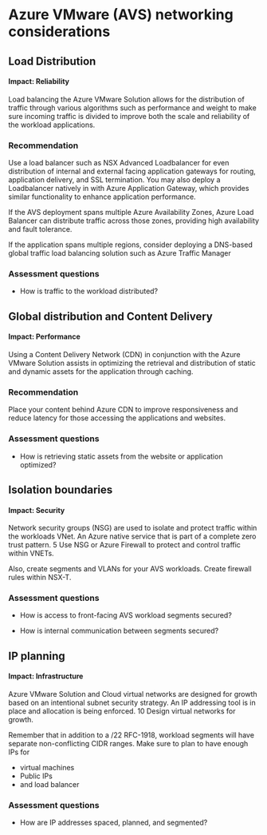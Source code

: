 # Azure VMware (AVS) networking considerations

## Load Distribution 

#### Impact: Reliability

Load balancing the Azure VMware Solution allows for the distribution of traffic through various algorithms such as performance and weight to make sure incoming traffic is divided  to improve
both the scale and reliability of the workload applications. 

### Recommendation
Use a load balancer such as NSX Advanced Loadbalancer  for even distribution of internal and external facing application gateways for routing, application delivery, and SSL termination.
You may also deploy a  Loadbalancer natively in with Azure Application Gateway, which provides similar functionality to enhance application performance. 

If the AVS deployment spans multiple Azure Availability Zones, Azure Load Balancer can distribute traffic across those zones, providing high availability and fault tolerance.

If the application spans multiple regions, consider deploying a DNS-based global traffic load balancing solution such as Azure Traffic Manager

### Assessment questions 
- How is traffic to the workload distributed?
## Global distribution and Content Delivery 

#### Impact: Performance

Using a Content Delivery Network (CDN) in conjunction with the Azure VMware Solution assists in optimizing the retrieval and distribution of static and dynamic assets for the application through caching. 

### Recommendation
Place your content behind Azure CDN to improve responsiveness and reduce latency for those accessing the applications and websites.

### Assessment questions 
- How is retrieving static assets from the website or application optimized?

## Isolation boundaries

#### Impact: Security

Network security groups (NSG) are used to isolate and protect traffic within the workloads VNet. 	An Azure native service that is part of a complete zero trust pattern.	5		Use NSG or Azure Firewall to protect and control traffic within VNETs. 

Also, create segments and VLANs for your AVS workloads. Create firewall rules within NSX-T.

### Assessment questions 
- How is access to front-facing AVS workload segments secured? 

- How is internal communication between segments secured? 

## IP planning
#### Impact: Infrastructure
Azure VMware Solution and Cloud virtual networks are designed for growth based on an intentional subnet security strategy. 	An IP addressing tool is in place and allocation is being enforced.	10		Design virtual networks for growth. 

Remember that in addition to a /22 RFC-1918, workload segments will have separate non-conflicting CIDR ranges. Make sure to plan to have enough IPs for
- virtual machines
- Public IPs
- and load balancer


### Assessment questions 
- How are IP addresses spaced, planned, and segmented?







